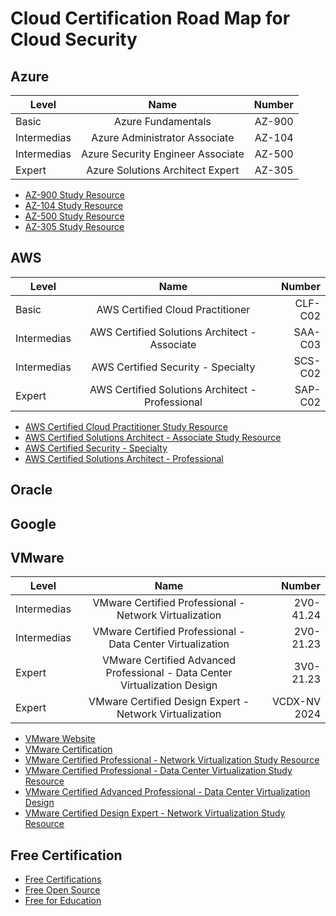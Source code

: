 # Cloud Certification Road Map for Cloud Security

## Azure

| Level            | Name                              | Number |
| ---------------- |:---------------------------------:| ------:|
| Basic            | Azure Fundamentals                | AZ-900 |
| Intermedias      | Azure Administrator Associate     | AZ-104 |
| Intermedias      | Azure Security Engineer Associate | AZ-500 |
| Expert           | Azure Solutions Architect Expert  | AZ-305 |

* [AZ-900 Study Resource](https://learn.microsoft.com/en-us/credentials/certifications/azure-fundamentals/?practice-assessment-type=certification)
* [AZ-104 Study Resource](https://learn.microsoft.com/en-us/credentials/certifications/azure-administrator/?wt.mc_id=learningredirect_certs-web-wwl&practice-assessment-type=certification)
* [AZ-500 Study Resource](https://learn.microsoft.com/en-us/credentials/certifications/azure-security-engineer/?wt.mc_id=learningredirect_certs-web-wwl&practice-assessment-type=certification)
* [AZ-305 Study Resource](https://learn.microsoft.com/en-us/credentials/certifications/azure-solutions-architect/?wt.mc_id=learningredirect_certs-web-wwl)

## AWS

| Level            | Name                                              | Number  |
| ---------------- |:-------------------------------------------------:| -------:|
| Basic            | AWS Certified Cloud Practitioner                  | CLF-C02 |
| Intermedias      | AWS Certified Solutions Architect - Associate     | SAA-C03 |
| Intermedias      | AWS Certified Security - Specialty                | SCS-C02 |
| Expert           | AWS Certified Solutions Architect - Professional  | SAP-C02 |

* [AWS Certified Cloud Practitioner Study Resource](https://aws.amazon.com/certification/certified-cloud-practitioner/)
* [AWS Certified Solutions Architect - Associate Study Resource](https://aws.amazon.com/certification/certified-solutions-architect-associate/)
* [AWS Certified Security - Specialty](https://aws.amazon.com/certification/certified-security-specialty/)
* [AWS Certified Solutions Architect - Professional](https://aws.amazon.com/certification/certified-solutions-architect-professional/)

## Oracle

## Google

## VMware

| Level            | Name                                                                        | Number       |
| ---------------- |:---------------------------------------------------------------------------:| ------------:|
| Intermedias      | VMware Certified Professional - Network Virtualization                      | 2V0-41.24    |
| Intermedias      | VMware Certified Professional - Data Center Virtualization                  | 2V0-21.23    |
| Expert           | VMware Certified Advanced Professional - Data Center Virtualization Design  | 3V0-21.23    |
| Expert           | VMware Certified Design Expert - Network Virtualization                     | VCDX-NV 2024 |

* [VMware Website](https://www.vmware.com/)
* [VMware Certification](https://www.broadcom.com/support/education/vmware/certification)
* [VMware Certified Professional - Network Virtualization Study Resource](https://www.broadcom.com/support/education/vmware/certification/vcp-nv-nsxt)
* [VMware Certified Professional - Data Center Virtualization Study Resource](https://www.broadcom.com/support/education/vmware/certification/vcp-dcv)
* [VMware Certified Advanced Professional - Data Center Virtualization Design](https://www.broadcom.com/support/education/vmware/certification/vcap-dcv-design)
* [VMware Certified Design Expert - Network Virtualization Study Resource](https://www.broadcom.com/support/education/vmware/certification/vcdx-nv)

## Free Certification

* [Free Certifications](https://github.com/cloudcommunity/Free-Certifications?tab=readme-ov-file)
* [Free Open Source](https://github.com/cloudcommunity/Free-for-Open-Source)
* [Free for Education](https://github.com/cloudcommunity/Free-for-Education)
